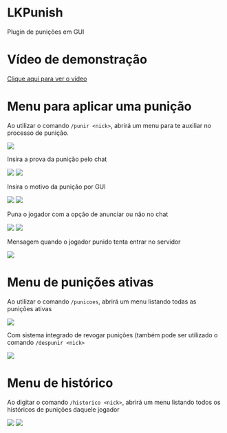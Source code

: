 # LKPunish
Plugin de punições em GUI

# Vídeo de demonstração

[Clique aqui para ver o vídeo](https://youtu.be/M9E3bdxzH28)

# Menu para aplicar uma punição
Ao utilizar o comando `/punir <nick>`, abrirá um menu para te auxiliar no processo de punição.

![](https://i.imgur.com/xOFYPXn.png)

Insira a prova da punição pelo chat

![](https://i.imgur.com/6ywAELP.png)
![](https://i.imgur.com/dPnMamI.png)

Insira o motivo da punição por GUI

![](https://i.imgur.com/AfIpIHi.png)
![](https://i.imgur.com/H75jVvR.png)

Puna o jogador com a opção de anunciar ou não no chat

![](https://i.imgur.com/EeQUgtN.png)
![](https://i.imgur.com/pTrAph9.png)

Mensagem quando o jogador punido tenta entrar no servidor

![](https://i.imgur.com/cv6Sj2i.png)

# Menu de punições ativas
Ao utilizar o comando `/punicoes`, abrirá um menu listando todas as punições ativas

![](https://i.imgur.com/uHhS9BW.png)

Com sistema integrado de revogar punições (também pode ser utilizado o comando `/despunir <nick>`

![](https://i.imgur.com/ca0XxTo.png)

# Menu de histórico
Ao digitar o comando `/historico <nick>`, abrirá um menu listando todos os históricos de punições daquele jogador

![](https://i.imgur.com/zWiUxlE.png)
![](https://i.imgur.com/0PjjJFG.png)
